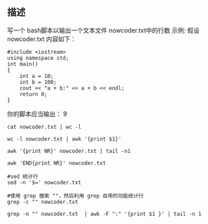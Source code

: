 
## 描述
写一个 bash脚本以输出一个文本文件 nowcoder.txt中的行数
示例:
假设 nowcoder.txt 内容如下：
```
#include <iostream>
using namespace std;
int main()
{
    int a = 10;
    int b = 100;
    cout << "a + b:" << a + b << endl;
    return 0;
}
```
你的脚本应当输出：
9




```
cat nowcoder.txt | wc -l
```
```
wc -l nowcoder.txt | awk '{print $1}'
```
```
awk '{print NR}' nowcoder.txt | tail -n1

awk 'END{print NR}' nowcoder.txt
```
```
#sed 统计行
sed -n '$=' nowcoder.txt
```
```
#使用 grep 搜索 ""，然后利用 grep 自带的功能统计行
grep -c "" nowcoder.txt

grep -n "" nowcoder.txt  | awk -F ":" '{print $1 }' | tail -n 1
```

